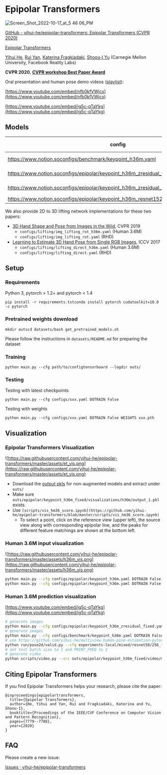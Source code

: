 # Epipolar Transformers

![Screen_Shot_2022-10-17_at_5 46 06_PM](https://github.com/ethanhe42/epipolar-transformers/assets/10027339/591a9fe5-bd8e-446b-ae91-0a2d3c0eb2b4)


[GitHub - yihui-he/epipolar-transformers: Epipolar Transformers (CVPR 2020)](https://github.com/yihui-he/epipolar-transformers)

[Epipolar Transformers](https://arxiv.org/abs/2005.04551)

[Yihui He](http://yihui-he.github.io/), [Rui Yan](https://github.com/Yre), [Katerina Fragkiadaki](https://www.cs.cmu.edu/~katef/), [Shoou-I Yu](https://sites.google.com/view/shoou-i-yu/home) (Carnegie Mellon University, Facebook Reality Labs)

**CVPR 2020**, **[CVPR workshop Best Paper Award](https://vuhcs.github.io/)**

Oral presentation and human pose demo videos ([playlist](https://www.youtube.com/playlist?list=PLkz610aVEqV-f4Ws0pH0e8Nm_2wTGI1yP)):

[https://www.youtube.com/embed/nfb0kfVWjcs](https://www.youtube.com/embed/nfb0kfVWjcs)

[https://www.youtube.com/embed/ig5c-qTaYkg](https://www.youtube.com/embed/ig5c-qTaYkg)

## Models

| config | MPJPE (mm) | model & log |
| --- | --- | --- |
| https://www.notion.soconfigs/benchmark/keypoint_h36m.yaml | 45.3 | https://github.com/yihui-he/epipolar-transformers/releases/download/outputs/outs.benchmark.keypoint_h36m_afterfix.zip |
| https://www.notion.soconfigs/epipolar/keypoint_h36m_zresidual_fixed.yaml | 33.1 | https://github.com/yihui-he/epipolar-transformers/releases/download/outputs/outs.epipolar.keypoint_h36m_fixed.zip |
| https://www.notion.soconfigs/epipolar/keypoint_h36m_zresidual_aug.yaml | 30.4 | https://github.com/yihui-he/epipolar-transformers/releases/download/outputs/outs.epipolar.keypoint_h36m_fixed_aug.zip |
| https://www.notion.soconfigs/epipolar/keypoint_h36m_resnet152_384_pretrained_8gpu.yaml | 19 |  |

We also provide 2D to 3D lifting network implementations for these two papers: 

- [3D Hand Shape and Pose from Images in the Wild](https://arxiv.org/abs/1902.03451), CVPR 2019
    - `configs/lifting/img_lifting_rot_h36m.yaml` (Human 3.6M)
    - `configs/lifting/img_lifting_rot.yaml` (RHD)
- [Learning to Estimate 3D Hand Pose from Single RGB Images](http://openaccess.thecvf.com/content_ICCV_2017/papers/Zimmermann_Learning_to_Estimate_ICCV_2017_paper.pdf), ICCV 2017
    - `configs/lifting/lifting_direct_h36m.yaml` (Human 3.6M)
    - `configs/lifting/lifting_direct.yaml` (RHD)

## Setup

### Requirements

Python 3, pytorch > 1.2+ and pytorch < 1.4

```
pip install -r requirements.txtconda install pytorch cudatoolkit=10.0 -c pytorch
```

### Pretrained weights download

```
mkdir outscd datasets/bash get_pretrained_models.sh
```

Please follow the instructions in `datasets/README.md` for preparing the dataset

### Training

```
python main.py --cfg path/to/configtensorboard --logdir outs/
```

### Testing

Testing with latest checkpoints

```
python main.py --cfg configs/xxx.yaml DOTRAIN False
```

Testing with weights

```
python main.py --cfg configs/xxx.yaml DOTRAIN False WEIGHTS xxx.pth
```

## Visualization

### Epipolar Transformers Visualization

![https://raw.githubusercontent.com/yihui-he/epipolar-transformers/master/assets/et_vis.png](https://raw.githubusercontent.com/yihui-he/epipolar-transformers/master/assets/et_vis.png)

- Download the [output pkls](https://github.com/yihui-he/epipolar-transformers/releases/download/outputs/outs.epipolar.keypoint_h36m_fixed.visualizations.zip) for non-augmented models and extract under `outs/`
- Make sure `outs/epipolar/keypoint_h36m_fixed/visualizations/h36m/output_1.pkl` exists.
- Use `[scripts/vis_hm36_score.ipynb](https://github.com/yihui-he/epipolar-transformers/blob/master/scripts/vis_hm36_score.ipynb)`
    - To select a point, click on the reference view (upper left), the source view along with corresponding epipolar line, and the peaks for different feature matchings are shown at the bottom left.

### Human 3.6M input visualization

![https://raw.githubusercontent.com/yihui-he/epipolar-transformers/master/assets/h36m_vis.png](https://raw.githubusercontent.com/yihui-he/epipolar-transformers/master/assets/h36m_vis.png)

```bash
python main.py --cfg configs/epipolar/keypoint_h36m.yaml DOTRAIN False DOTEST False EPIPOLAR.VIS True  VIS.H36M True SOLVER.IMS_PER_BATCH 1
python main.py --cfg configs/epipolar/keypoint_h36m.yaml DOTRAIN False DOTEST False VIS.MULTIVIEWH36M True EPIPOLAR.VIS True SOLVER.IMS_PER_BATCH 1
```

### Human 3.6M prediction visualization

[https://www.youtube.com/embed/ig5c-qTaYkg](https://www.youtube.com/embed/ig5c-qTaYkg)

```bash
# generate images
python main.py --cfg configs/epipolar/keypoint_h36m_zresidual_fixed.yaml DOTRAIN False DOTEST True VIS.VIDEO True DATASETS.H36M.TEST_SAMPLE 2
# generate images
python main.py --cfg configs/benchmark/keypoint_h36m.yaml DOTRAIN False DOTEST True VIS.VIDEO True DATASETS.H36M.TEST_SAMPLE 2
# use https://github.com/yihui-he/multiview-human-pose-estimation-pytorch to generate images for ICCV 19
python run/pose2d/valid.py --cfg experiments-local/mixed/resnet50/256_fusion.yaml 
# set test batch size to 1 and PRINT_FREQ to 2
# generate video
python scripts/video.py --src outs/epipolar/keypoint_h36m_fixed/video/multiview_h36m_val/
```

## Citing Epipolar Transformers

If you find Epipolar Transformers helps your research, please cite the paper:

```
@inproceedings{epipolartransformers,
  title={Epipolar Transformers},
  author={He, Yihui and Yan, Rui and Fragkiadaki, Katerina and Yu, Shoou-I},
  booktitle={Proceedings of the IEEE/CVF Conference on Computer Vision and Pattern Recognition},
  pages={7779--7788},
  year={2020}
}
```

## FAQ

Please create a new issue:

[Issues · yihui-he/epipolar-transformers](https://github.com/yihui-he/epipolar-transformers/issues)
